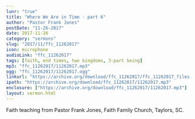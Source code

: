 ```yaml
---
lunr: "true"
title: "Where We Are in Time - part 6"
author: "Pastor Frank Jones"
postDate: "11-26-2017"
date: 2017-11-26
category: "sermons"
slug: "2017/11/ffc_11262017"
icon: microphone
audioLink: "ffc_11262017"
tags: [faith, end times, two kingdoms, 3-part being]
mp3: "ffc_11262017/11262017.mp3"
ogg: "ffc_11262017/11262017.ogg"
linkurl: "https://archive.org/download/ffc_11262017/ffc_11262017_files.xml"
ipath: "https://archive.org/download/ffc_11262017/11262017.mp3"
enclosure: ["https://archive.org/download/ffc_11262017/11262017.mp3"]
layout: sermon.html
---
```


Faith teaching from Pastor Frank Jones, Faith Family Church, Taylors, SC.
